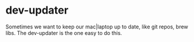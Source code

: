 # dev-updater

Sometimes we want to keep our mac|laptop up to date, like git repos, brew libs. The dev-updater is the one easy to do this. 

